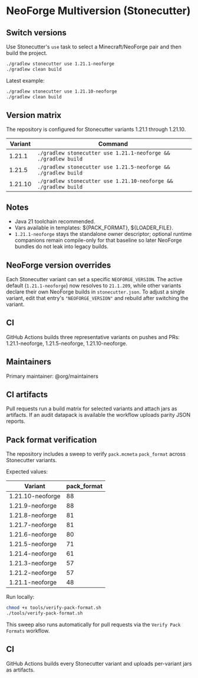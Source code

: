 # NeoForge Multiversion (Stonecutter)

## Switch versions
Use Stonecutter's `use` task to select a Minecraft/NeoForge pair and then build the project.

```bash
./gradlew stonecutter use 1.21.1-neoforge
./gradlew clean build
```

Latest example:
```bash
./gradlew stonecutter use 1.21.10-neoforge
./gradlew clean build
```

## Version matrix
The repository is configured for Stonecutter variants 1.21.1 through 1.21.10.

| Variant | Command |
| --- | --- |
| 1.21.1 | `./gradlew stonecutter use 1.21.1-neoforge && ./gradlew build` |
| 1.21.5 | `./gradlew stonecutter use 1.21.5-neoforge && ./gradlew build` |
| 1.21.10 | `./gradlew stonecutter use 1.21.10-neoforge && ./gradlew build` |

## Notes
- Java 21 toolchain recommended.
- Vars available in templates: ${PACK_FORMAT}, ${LOADER_FILE}.
- `1.21.1-neoforge` stays the standalone owner descriptor; optional runtime
  companions remain compile-only for that baseline so later NeoForge bundles do
  not leak into legacy builds.

## NeoForge version overrides
Each Stonecutter variant can set a specific `NEOFORGE_VERSION`. The active default (`1.21.1-neoforge`) now resolves to `21.1.209`, while other variants declare their own NeoForge builds in `stonecutter.json`. To adjust a single variant, edit that entry's `"NEOFORGE_VERSION"` and rebuild after switching the variant.

## CI
GitHub Actions builds three representative variants on pushes and PRs:
1.21.1-neoforge, 1.21.5-neoforge, 1.21.10-neoforge.

## Maintainers
Primary maintainer: @org/maintainers

## CI artifacts
Pull requests run a build matrix for selected variants and attach jars as artifacts.
If an audit datapack is available the workflow uploads parity JSON reports.

## Pack format verification

The repository includes a sweep to verify `pack.mcmeta` `pack_format` across Stonecutter variants.

Expected values:

| Variant | pack_format |
|---|---|
| 1.21.10-neoforge | 88 |
| 1.21.9-neoforge | 88 |
| 1.21.8-neoforge | 81 |
| 1.21.7-neoforge | 81 |
| 1.21.6-neoforge | 80 |
| 1.21.5-neoforge | 71 |
| 1.21.4-neoforge | 61 |
| 1.21.3-neoforge | 57 |
| 1.21.2-neoforge | 57 |
| 1.21.1-neoforge | 48 |

Run locally:
```bash
chmod +x tools/verify-pack-format.sh
./tools/verify-pack-format.sh
```

This sweep also runs automatically for pull requests via the `Verify Pack Formats` workflow.

## CI
GitHub Actions builds every Stonecutter variant and uploads per-variant jars as artifacts.
